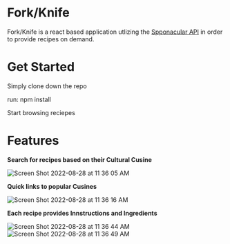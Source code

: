 # Fork/Knife

Fork/Knife is a react based application utlizing the [Spponacular API](https://spoonacular.com/food-api/docs) in order to provide recipes on demand.

# Get Started
Simply clone down the repo

run: npm install

Start browsing reciepes

# Features

**Search for recipes based on their Cultural Cusine**


![Screen Shot 2022-08-28 at 11 36 05 AM](https://user-images.githubusercontent.com/21294385/187089576-5531d20a-f4ee-41a9-b9da-e95787db534c.png)


**Quick links to popular Cusines**


![Screen Shot 2022-08-28 at 11 36 16 AM](https://user-images.githubusercontent.com/21294385/187089602-79e7837d-dcda-40d1-81f0-af5f434e0e8b.png)


**Each recipe provides Innstructions and Ingredients**


![Screen Shot 2022-08-28 at 11 36 44 AM](https://user-images.githubusercontent.com/21294385/187089663-da6e59cf-b1cd-4203-b62e-1a94acf17cfe.png)
![Screen Shot 2022-08-28 at 11 36 49 AM](https://user-images.githubusercontent.com/21294385/187089664-854b0abf-1711-4551-821a-d4af57dcc3a3.png)
